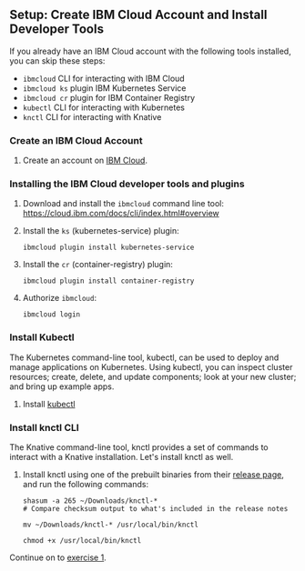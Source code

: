 ## Setup: Create IBM Cloud Account and Install Developer Tools

If you already have an IBM Cloud account with the following tools installed, you can skip these steps:

- `ibmcloud` CLI for interacting with IBM Cloud
- `ibmcloud ks` plugin IBM Kubernetes Service
- `ibmcloud cr` plugin for IBM Container Registry
- `kubectl` CLI for interacting with Kubernetes
- `knctl` CLI for interacting with Knative

### Create an IBM Cloud Account
1. Create an account on [IBM Cloud](https://cloud.ibm.com/registration).

### Installing the IBM Cloud developer tools and plugins

1. Download and install the `ibmcloud` command line tool:
    https://cloud.ibm.com/docs/cli/index.html#overview

1. Install the `ks` (kubernetes-service) plugin:

    ```
    ibmcloud plugin install kubernetes-service
    ```
1. Install the `cr` (container-registry) plugin:

    ```
    ibmcloud plugin install container-registry
    ```
1. Authorize `ibmcloud`:

    ```
    ibmcloud login
    ```

### Install Kubectl
The Kubernetes command-line tool, kubectl, can be used to deploy and manage applications on Kubernetes. Using kubectl, you can inspect cluster resources; create, delete, and update components; look at your new cluster; and bring up example apps.

1. Install [kubectl](https://kubernetes.io/docs/tasks/tools/install-kubectl/#install-kubectl)

### Install knctl CLI
The Knative command-line tool, knctl provides a set of commands to interact with a Knative installation. Let's install knctl as well.

1. Install knctl using one of the prebuilt binaries from their [release page](https://github.com/cppforlife/knctl/releases), and run the following commands:

    ```
    shasum -a 265 ~/Downloads/knctl-*
    # Compare checksum output to what's included in the release notes

    mv ~/Downloads/knctl-* /usr/local/bin/knctl

    chmod +x /usr/local/bin/knctl
    ```

Continue on to [exercise 1](../exercise-1/README.md).
